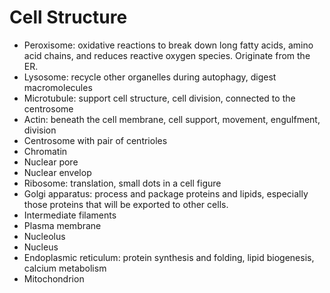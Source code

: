 # Cell Structure

- Peroxisome: oxidative reactions to break down long fatty acids, amino acid chains, and reduces reactive oxygen species. Originate from the ER.
- Lysosome: recycle other organelles during autophagy, digest macromolecules
- Microtubule: support cell structure, cell division, connected to the centrosome
- Actin: beneath the cell membrane, cell support, movement, engulfment, division
- Centrosome with pair of centrioles
- Chromatin
- Nuclear pore
- Nuclear envelop
- Ribosome: translation, small dots in a cell figure
- Golgi apparatus: process and package proteins and lipids, especially those proteins that will be exported to other cells.
- Intermediate filaments
- Plasma membrane
- Nucleolus
- Nucleus
- Endoplasmic reticulum: protein synthesis and folding, lipid biogenesis, calcium metabolism
- Mitochondrion